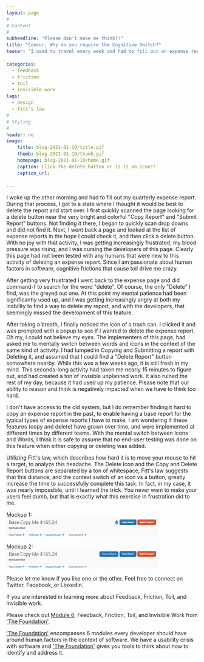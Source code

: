 ```yaml
---
layout: page
#
# Content
#
subheadline: "Please don't make me think!!"
title: "Concur, Why do you require the Cognitive Switch?"
teaser: "I used to travel every week and had to fill out an expense report weekly.  Now I submit one once a quarter.  Recently this system changed and as I was filling out my report, I noticed a mistake.  I wanted to delete the expense report and it was a heck of a journey to find it.  Read on to learn about something you should never do to your human users."

categories:
  - feedback
  - friction
  - toil
  - invisible work
tags:
  - design
  - fitt's law
#
# Styling
#
header: no
image:
    title: blog-2021-01-10/title.gif
    thumb: blog-2021-01-10/thumb.gif
    homepage: blog-2021-01-10/home.gif
    caption: Click the delete button or is it an icon!!
    caption_url: 

---
```

I woke up the other morning and had to fill out my quarterly expense report.  During that process, I got to a state where I thought it would be best to delete the report and start over.  I first quickly scanned the page looking for a delete button near the very bright and colorful "Copy Report" and "Submit Report" buttons.  Not finding it there, I began to quickly scan drop downs and did not find it.  Next, I went back a page and looked at the list of expense reports in the hope I could check it, and then click a delete button.  With no joy with that activity, I was getting increasingly frustrated, my blood pressure was rising, and I was cursing the developers of this page.  Clearly this page had not been tested with any humans that were new to this activity of deleting an expense report.  Since I am passionate about human factors in software, cognitive frictions that cause toil drive me crazy.

After getting very frustrated I went back to the expense page and did command-f to search for the word "delete".  Of course, the only "Delete" I find, was the greyed out one.  At this point my mental patience had been significantly used up, and I was getting increasingly angry at both my inability to find a way to delete my report, and with the developers, that seemingly missed the development of this feature.

After taking a breath, I finally noticed the icon of a trash can.  I clicked it and was prompted with a popup to see if I wanted to delete the expense report.  Oh my, I could not believe my eyes.  The implementers of this page, had asked me to mentally switch between words and icons in the context of the same kind of activity.  I had lumped in Copying and Submitting a report with Deleting it, and assumed that I could find a "Delete Report" button somewhere nearby.  While this was a few weeks ago, it is still fresh in my mind.  This seconds-long activity had taken me nearly 15 minutes to figure out, and had created a ton of invisible unplanned work.  It also ruined the rest of my day, because it had used up my patience.  Please note that our ability to reason and think is negatively impacted when we have to think too hard.   

I don't have access to the old system, but I do remember finding it hard to copy an expense report in the past, to enable having a base report for the typical types of expense reports I have to make.  I am wondering if these features (copy and delete) have grown over time, and were implemented at different times by different teams.  With the mental switch between Icons and Words, I think it is safe to assume that no end-user testing was done on this feature when either copying or deleting was added.

Utilizing Fitt's law, which describes how hard it is to move your mouse to hit a target, to analyze this headache. The Delete Icon and the Copy and Delete Report buttons are separated by a ton of whitespace, Fitt's law suggests that this distance, and the context switch of an icon vs a button, greatly increase the time to successfully complete this task.  In fact, in my case, it was nearly impossible, until I learned the trick.  You never want to make your users feel dumb, but that is exactly what this exercise in frustration did to me.

Mockup 1:  
<img src="/images/blog-2021-01-10/mockup1.gif" alt="mockup 1">

Mockup 2:  
<img src="/images/blog-2021-01-10/mockup2.gif" alt="mockup 2">

Please let me know if you like one or the other.  Feel free to connect on Twitter, Facebook, or LinkedIn.

If you are interested in learning more about Feedback, Friction, Toil, and Invisible work.  

Please check out [Module 6](/the-foundation/module06), Feedback, Friction, Toil, and Invisible Work from ['The Foundation'](/the-foundation/).

['The Foundation'](/the-foundation/) encompasses 6 modules every developer should have around human factors in the context of software.  We have a usability crisis with software and ['The Foundation'](/the-foundation/) gives you tools to think about how to identify and address it.













